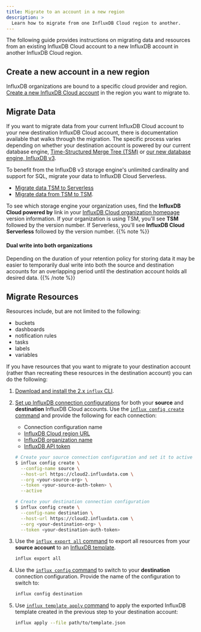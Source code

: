 ```yaml
---
title: Migrate to an account in a new region
description: >
  Learn how to migrate from one InfluxDB Cloud region to another.
---
```


The following guide provides instructions on migrating data and resources
from an existing InfluxDB Cloud account to a new InfluxDB account in another
InfluxDB Cloud region.

## Create a new account in a new region

InfluxDB organizations are bound to a specific cloud provider and region.
[Create a new InfluxDB Cloud account](/influxdb/cloud/sign-up/) in the region
you want to migrate to.

## Migrate Data

If you want to migrate data from your current InfluxDB Cloud account to your new
destination InfluxDB Cloud account, there is documentation available that
walks through the migration.
The specific process varies depending on whether your destination account is
powered by our current database engine,
[Time-Structured Merge Tree (TSM)](/influxdb/v2/reference/internals/storage-engine/#time-structured-merge-tree-tsm)
or [our new database engine, InfluxDB v3](/blog/announcing-general-availability-new-database-engine/).

To benefit from the InfluxDB v3 storage engine's unlimited cardinality and
support for SQL, migrate your data to InfluxDB Cloud Serverless.

- [Migrate data TSM to Serverless](/influxdb/cloud-serverless/write-data/migrate-data/migrate-tsm-to-serverless/)
- [Migrate data from TSM to TSM](/influxdb/cloud/write-data/migrate-data/migrate-cloud-to-cloud/). 

To see which storage engine your organization uses, find the **InfluxDB Cloud powered by**
link in your [InfluxDB Cloud organization homepage](https://cloud2.influxdata.com)
version information. If your organization is using TSM, you'll see **TSM**
followed by the version number. If Serverless, you'll see **InfluxDB Cloud Serverless**
followed by the version number.
{{% note %}}

#### Dual write into both organizations

Depending on the duration of your retention policy for storing data it may be
easier to temporarily dual write into both the source and destination accounts
for an overlapping period until the destination account holds all desired data.
{{% /note %}}

## Migrate Resources

Resources include, but are not limited to the following:

- buckets
- dashboards
- notification rules
- tasks
- labels
- variables

If you have resources that you want to migrate to your destination account
(rather than recreating these resources in the destination account) you can do
the following:

1.  [Download and install the 2.x `influx` CLI](/influxdb/cloud/tools/influx-cli/).

2.  [Set up InfluxDB connection configurations](/influxdb/cloud/tools/influx-cli/#provide-required-authentication-credentials)
    for both your **source** and **destination** InfluxDB Cloud accounts.
    Use the [`influx config create` command](/influxdb/cloud/reference/cli/influx/config/create/)
    and provide the following for each connection:

    - Connection configuration name
    - [InfluxDB Cloud region URL](/influxdb/cloud/reference/regions/)
    - [InfluxDB organization name](/influxdb/cloud/admin/organizations/)
    - [InfluxDB API token](/influxdb/cloud/admin/tokens/)

    ```sh
    # Create your source connection configuration and set it to active
    $ influx config create \
      --config-name source \
      --host-url https://cloud2.influxdata.com \
      --org <your-source-org> \
      --token <your-source-auth-token> \
      --active

    # Create your destination connection configuration
    $ influx config create \
      --config-name destination \
      --host-url https://cloud2.influxdata.com \
      --org <your-destination-org> \
      --token <your-destination-auth-token>
    ```

3.  Use the [`influx export all` command](/influxdb/cloud/reference/cli/influx/export/all/#export-all-resources-in-an-organization-as-a-template)
    to export all resources from your **source account** to an
    [InfluxDB template](/influxdb/cloud/tools/influxdb-templates/use/).

    ```sh
    influx export all
    ```

4.  Use the [`influx config` command](/influxdb/cloud/reference/cli/influx/config/)
    to switch to your **destination** connection configuration.
    Provide the name of the configuration to switch to:

    ```sh
    influx config destination
    ```

5.  Use [`influx template apply` command](/influxdb/cloud/reference/cli/influx/apply/#apply-a-template-from-a-file)
    to apply the exported InfluxDB template created in the previous step to your
    destination account:

    ```sh
    influx apply --file path/to/template.json
    ```
